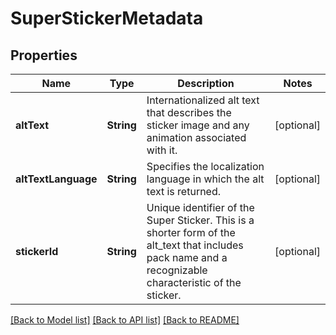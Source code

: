 # SuperStickerMetadata

## Properties
Name | Type | Description | Notes
------------ | ------------- | ------------- | -------------
**altText** | **String** | Internationalized alt text that describes the sticker image and any animation associated with it. | [optional] 
**altTextLanguage** | **String** | Specifies the localization language in which the alt text is returned. | [optional] 
**stickerId** | **String** | Unique identifier of the Super Sticker. This is a shorter form of the alt_text that includes pack name and a recognizable characteristic of the sticker. | [optional] 

[[Back to Model list]](../README.md#documentation-for-models) [[Back to API list]](../README.md#documentation-for-api-endpoints) [[Back to README]](../README.md)


